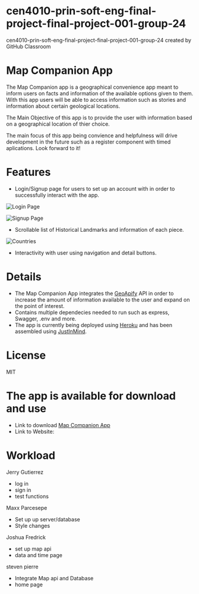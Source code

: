 # cen4010-prin-soft-eng-final-project-final-project-001-group-24
cen4010-prin-soft-eng-final-project-final-project-001-group-24 created by GitHub Classroom

# Map Companion App
The Map Companion app is a geographical convenience app meant to inform users on facts and information of the available options given to them. With this app users will be able to access information such as stories and information about certain geological locations. 

The Main Objective of this app is to provide the user with information based on a geographical location of thier choice.


The main focus of this app being convience and helpfulness will drive development in the future such as a register component with timed aplications. Look forward to it!

# Features
- Login/Signup page for users to set up an account with in order to successfully interact with the app.

![Login Page](./Img/Login.png)

![Signup Page](/Img/Signup.png)

- Scrollable list of Historical Landmarks and information of each piece.

![Countries](./Img/Countries.png)
- Interactivity with user using navigation and detail buttons.



# Details
- The Map Companion App integrates the [GeoApify](https://www.geoapify.com/places-api) API in order to increase the amount of information available to the user and expand on the point of interest.
- Contains multiple dependecies needed to run such as express, Swagger, .env and more.
- The app is currently being deployed using [Heroku](https://developer.salesforce.com) and has been assembled using [JustInMind](https://www.justinmind.com/?k=justinmind&a=295677078132&adg=23874442871&cmp=323175791&match=e&adposition=&utm_medium=cpc&utm_source=google&utm_campaign=323175791&utm_term=justinmind_e&gad_source=1&gclid=CjwKCAiA98WrBhAYEiwA2WvhOhFfT8isVP3FyOw_0Xm1bnbZ_-3wzuYOWsIC9_ved-UaY5OIRbKXyxoC_qsQAvD_BwE).


# License
MIT

# The app is available for download and use
- Link to download [Map Companion App](https://we.tl/t-SRgVKYx2pc) 
- Link to Website: 

# Workload
Jerry Gutierrez
- log in 
- sign in
- test functions

Maxx Parcesepe
- Set up up server/database
- Style changes

Joshua Fredrick
- set up map api 
- data and time page 

steven pierre
- Integrate Map api and Database
- home page

